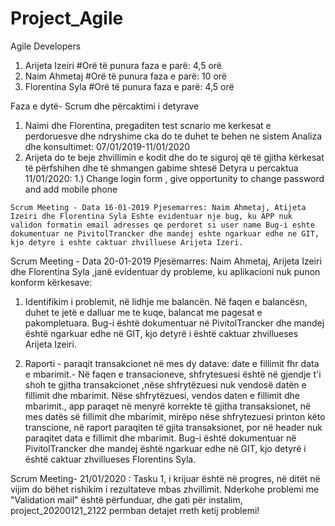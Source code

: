 # Project_Agile
Agile
Developers
  1. Arijeta Izeiri 
    #Orë të punura faza e parë: 4,5 orë
  2. Naim Ahmetaj
    #Orë të punura faza e parë: 10 orë
  3. Florentina Syla
    #Orë të punura faza e parë: 4,5 orë

Faza e dytë- Scrum dhe përcaktimi i detyrave
  1. Naimi dhe Florentina, pregaditen test scnario me kerkesat e perdoruesve dhe ndryshime cka do te duhet te behen ne sistem
  Analiza dhe konsultimet: 07/01/2019-11/01/2020
  2. Arijeta do te beje zhvillimin e kodit dhe do te siguroj që të gjitha kërkesat të përfshihen dhe të shmangen gabime shtesë
    Detyra u percaktua 11/01/2020: 
    1.) Change login form , give opportunity to change password and add mobile phone
    
    
    Scrum Meeting - Data 16-01-2019 Pjesemarres: Naim Ahmetaj, Atijeta Izeiri dhe Florentina Syla Eshte evidentuar nje bug, ku APP nuk validon formatin email adresses qe perdoret si user name Bug-i eshte dokumentuar ne PivitolTrancker dhe mandej eshte ngarkuar edhe ne GIT, kjo detyre i eshte caktuar zhvilluese Arijeta Izeri.



 Scrum Meeting - Data 20-01-2019 Pjesëmarres: Naim Ahmetaj, Arijeta Izeiri dhe Florentina Syla ,janë evidentuar dy probleme, ku aplikacioni nuk punon konform kërkesave:
 
 1. Identifikim i problemit, në lidhje me balancën. Në faqen e balancësn, duhet te jetë e dalluar me te kuqe, balancat me pagesat e pakompletuara. Bug-i është dokumentuar në PivitolTrancker dhe mandej është ngarkuar edhe në GIT, kjo detyrë i është caktuar zhvillueses Arijeta Izeiri.

 2. Raporti - paraqit transakcionet në mes dy datave: date e fillimit fhr data e mbarimit.- Në faqen e transacioneve, shfrytesuesi është në gjendje t'i shoh te gjitha transakcionet ,nëse shfrytëzuesi nuk vendosë datën e fillimit dhe mbarimit. Nëse shfrytëzuesi, vendos daten e fillimit dhe mbarimit., app paraqet në menyrë korrekte të gjitha transaksionet, në mes datës së fillimit dhe mbarimit, mirëpo nëse shfrytezuesi printon këto transcione, në raport paraqiten të gjita transaksionet, por në header nuk paraqitet data e fillimit dhe mbarimit. Bug-i është dokumentuar në PivitolTrancker dhe mandej është ngarkuar edhe në GIT, kjo detyrë i është caktuar zhvillueses Florentins Syla.
 
 Scrum Meeting- 21/01/2020 :
 Tasku 1, i krijuar është në progres, në ditët në vijim do bëhet rishikim i rezultateve mbas zhvillimit.
 Nderkohe problemi me "Validation mail" është përfunduar, dhe gati për instalim, project_20200121_2122 permban detajet rreth ketij problemi!
